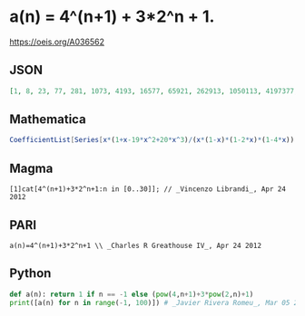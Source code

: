 # a\(n\) \= 4^\(n\+1\) \+ 3\*2^n \+ 1\.
https://oeis.org/A036562
## JSON
```JSON
[1, 8, 23, 77, 281, 1073, 4193, 16577, 65921, 262913, 1050113, 4197377, 16783361, 67121153, 268460033, 1073790977, 4295065601, 17180065793, 68719869953, 274878693377, 1099513200641, 4398049656833, 17592192335873, 70368756760577]
```
## Mathematica
```Mathematica
CoefficientList[Series[x*(1+x-19*x^2+20*x^3)/(x*(1-x)*(1-2*x)*(1-4*x)),{x,0,30}],x] (* _Vincenzo Librandi_, Apr 24 2012 *)
```
## Magma
```Magma
[1]cat[4^(n+1)+3*2^n+1:n in [0..30]]; // _Vincenzo Librandi_, Apr 24 2012
```
## PARI
```PARI
a(n)=4^(n+1)+3*2^n+1 \\ _Charles R Greathouse IV_, Apr 24 2012
```
## Python
```Python
def a(n): return 1 if n == -1 else (pow(4,n+1)+3*pow(2,n)+1)
print([a(n) for n in range(-1, 100)]) # _Javier Rivera Romeu_, Mar 05 2022
```
